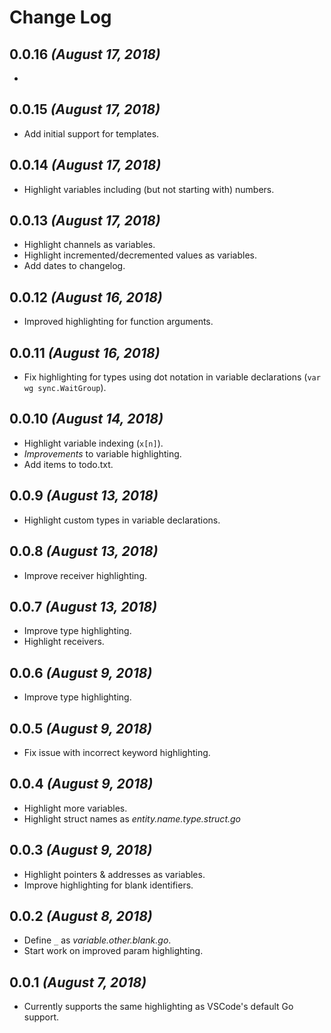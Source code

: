 # Change Log


## 0.0.16 *(August 17, 2018)*
- 

## 0.0.15 *(August 17, 2018)*
- Add initial support for templates.

## 0.0.14 *(August 17, 2018)*
- Highlight variables including (but not starting with) numbers.

## 0.0.13 *(August 17, 2018)*
- Highlight channels as variables.
- Highlight incremented/decremented values as variables.
- Add dates to changelog.

## 0.0.12 *(August 16, 2018)*
- Improved highlighting for function arguments.

## 0.0.11 *(August 16, 2018)*
- Fix highlighting for types using dot notation in variable declarations (`var wg sync.WaitGroup`).

## 0.0.10 *(August 14, 2018)*
- Highlight variable indexing (`x[n]`).
- *Improvements* to variable highlighting.
- Add items to todo.txt.

## 0.0.9 *(August 13, 2018)*
- Highlight custom types in variable declarations.

## 0.0.8 *(August 13, 2018)*
- Improve receiver highlighting.

## 0.0.7 *(August 13, 2018)*
- Improve type highlighting.
- Highlight receivers.

## 0.0.6 *(August 9, 2018)*
- Improve type highlighting.

## 0.0.5 *(August 9, 2018)*
- Fix issue with incorrect keyword highlighting.

## 0.0.4 *(August 9, 2018)*
- Highlight more variables.
- Highlight struct names as *entity.name.type.struct.go*

## 0.0.3  *(August 9, 2018)*
- Highlight pointers & addresses as variables.
- Improve highlighting for blank identifiers.

## 0.0.2 *(August 8, 2018)*
- Define `_` as *variable.other.blank.go*.
- Start work on improved param highlighting.

## 0.0.1 *(August 7, 2018)*
- Currently supports the same highlighting as VSCode's default Go support.
